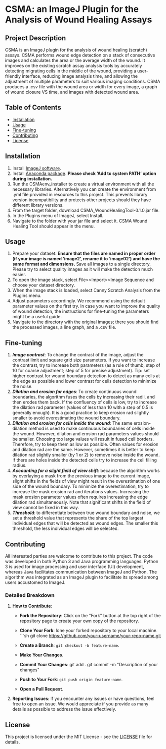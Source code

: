 # CSMA: an ImageJ Plugin for the Analysis of Wound Healing Assays

## Project Description
CSMA is an ImageJ plugin for the analysis of wound healing (scratch) assays. CSMA performs wound edge detection on a stack of consecutive images and calculates the area or the average width of the wound. It improves on the existing scratch assay analysis tools by accurately detecting migrating cells in the middle of the wound, providing a user-friendly interface, reducing image analysis time, and allowing the adjustment of multiple parameters to suit various imaging conditions. CSMA produces a .csv file with the wound area or width for every image, a graph of wound closure VS time, and images with detected wound area.


## Table of Contents
- [Installation](#installation)
- [Usage](#usage)
- [Fine-tuning](#fine-tuning)
- [Contributing](#contributing)
- [License](#license)


## Installation
1.	Install [ImageJ software](https://imagej.net/downloads).
2.	Install [Anaconda package](https://docs.anaconda.com/free/anaconda/install/index.html). **Please check ‘Add to system PATH’ option during installation.**
3.	Run the CSMAenv_installer to create a virtual environment with all the necessary libraries. Alternatively you can create the environment from .yml file provided in resources to this project. This prevents library version incompatibility and protects other projects should they have different library versions.
4.	From the target folder, download CSMA_WoundHealingTool-0.1.0.jar file.
5.	In the Plugins menu of ImageJ, select Install.
6.	Navigate to the folder with your jar file and select it. CSMA Wound Healing Tool should appear in the menu.


## Usage
1.	Prepare your dataset. **Ensure that the files are named in proper order (if your image is named ‘image2’, rename it to ‘image02’) and have the same format and dimensions.** Save all images to a single directory. Please try to select quality images as it will make the detection much easier.
2.	To open the image stack, select File>>Import>>Image Sequence and choose your dataset directory.
3.	When the image stack is loaded, select Canny Scratch Analysis from the Plugins menu.
4.	Adjust parameters accordingly. We recommend using the default parameter values on the first try. In case you want to improve the quality of wound detection, the instructions for fine-tuning the parameters might be a useful guide.
5.	Navigate to the directory with the original images; there you should find the processed images, a line graph, and a .csv file.


## Fine-tuning
1. ***Image contrast***: To change the contrast of the image, adjust the contrast limit and square grid size parameters. If you want to increase the contrast, try to increase both parameters (as a rule of thumb, step of 10 for coarse adjustment; step of 5 for precise adjustment). Tip: set higher contrast for wound boundary detection to detect as many cells at the edge as possible and lower contrast for cells detection to minimize the noise.
2. ***Dilation and erosion for edges***: To create continuous wound boundaries, the algorithm fuses the cells by increasing their radii, and then erodes them back. If the confluency of cells is low, try to increase the dilation rad parameter (values of less than 10 with a step of 0.5 is generally enough). It is a good practice to keep erosion rad slightly smaller to avoid overestimating the wound boundary.
3. ***Dilation and erosion for cells inside the wound***: The same erosion-dilation method is used to make continuous boundaries of cells inside the wound. However, dilation and erosion rad parameters values should be smaller. Choosing too large values will result in fused cell borders. Therefore, try to keep them as low as possible. Often values for erosion and dilation rad are the same. However, sometimes it is better to keep dilation rad slightly smaller (by 1 or 2) to remove noise inside the wound.  
If there are holes inside the detected cells try to increase the cell filling radius. 
4. ***Accounting for a slight field of view shift***: because the algorithm works by overlaying a mask from the previous image to the current image, slight shifts in the fields of view might result in the overestimation of one side of the wound boundary. To minimize the overestimation, try to increase the mask erosion rad and iterations values. Increasing the mask erosion parameter values often requires increasing the edge dilation rad simultaneously. Note that significant shifts in the field of view cannot be fixed in this way. 
5. ***Threshold***: to differentiate between true wound boundary and noise, we set a threshold value that represents the share of the top largest individual edges that will be detected as wound edges. The smaller this threshold, the less individual edges will be selected. 


## Contributing
All interested parties are welcome to contribute to this project. The code was developed in both Python 3 and Java programming languages. Python 3 is used for image processing and user interface (UI) development, whereas Java facilitates communication between ImageJ and Python. The algorithm was integrated as an ImageJ plugin to facilitate its spread among users accustomed to ImageJ.

### Detailed Breakdown

1. **How to Contribute**:
   - **Fork the Repository**: Click on the "Fork" button at the top right of the repository page to create your own copy of the repository. 
   - **Clone Your Fork**: lone your forked repository to your local machine. ```sh git clone https://github.com/your-username/your-repo-name.git
   - **Create a Branch**: `git checkout -b feature-name`.
   - **Make Your Changes**.
   - **Commit Your Changes**: 
git add .
git commit -m "Description of your changes"


   - **Push to Your Fork**: `git push origin feature-name`.
   - **Open a Pull Request**.

2. **Reporting Issues**:
If you encounter any issues or have questions, feel free to open an issue. We would appreciate if you provide as many details as possible to address the issue effectively.


## License
This project is licensed under the MIT License - see the [LICENSE](https://mit-license.org/) file for details.
